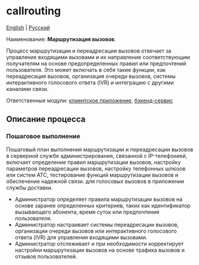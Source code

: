 # callrouting

[English](callrouting.md) | [Русский](callrouting.ru.md)

Наименование: **Маршрутизация вызовов**.

Процесс маршрутизации и переадресации вызовов отвечает за управление входящими вызовами и их направление соответствующим получателям на основе предопределенных правил или предпочтений пользователя. 
Это может включать в себя такие функции, как переадресация вызовов, организация очереди вызовов, системы интерактивного голосового ответа (IVR) и интеграцию с другими каналами связи.

Ответственные модули: [клиентское приложение](../../frontend/adminclient.ru.md), [бэкенд-сервис](../../backend/adminbackend.ru.md)

## Описание процесса

### Пошаговое выполнение

Пошаговый план выполнения маршрутизации и переадресации вызовов в серверной службе администрирования, связанной с IP-телефонией, включает определение правил маршрутизации вызовов, настройку параметров переадресации вызовов, настройку телефонных шлюзов или систем АТС, тестирование функций маршрутизации вызовов и обеспечение надежной связи. для голосовых вызовов в приложении службы доставки.

- Администратор определяет правила маршрутизации вызовов на основе заранее определенных критериев, таких как идентификатор вызывающего абонента, время суток или предпочтения пользователя.
- Администратор настраивает системы переадресации вызовов, организации очереди вызовов или интерактивного голосового ответа (IVR) для управления входящими вызовами.
- Администратор отслеживает и при необходимости корректирует настройки маршрутизации вызовов на основе трафика вызовов и отзывов пользователей.
